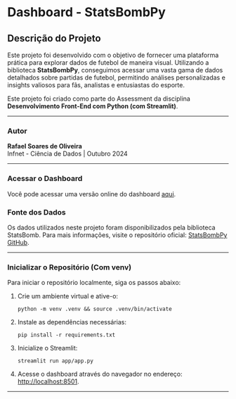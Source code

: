 # Dashboard - StatsBombPy

## Descrição do Projeto

Este projeto foi desenvolvido com o objetivo de fornecer uma plataforma prática para explorar dados de futebol de maneira visual. Utilizando a biblioteca **StatsBombPy**, conseguimos acessar uma vasta gama de dados detalhados sobre partidas de futebol, permitindo análises personalizadas e insights valiosos para fãs, analistas e entusiastas do esporte.

Este projeto foi criado como parte do Assessment da disciplina **Desenvolvimento Front-End com Python (com Streamlit)**.

---

### Autor

**Rafael Soares de Oliveira**  
Infnet - Ciência de Dados | Outubro 2024

---

### Acessar o Dashboard

Você pode acessar uma versão online do dashboard [aqui](https://soccer-dashboard-ro.streamlit.app/).

### Fonte dos Dados

Os dados utilizados neste projeto foram disponibilizados pela biblioteca StatsBomb. Para mais informações, visite o repositório oficial: [StatsBombPy GitHub](https://github.com/statsbomb/statsbombpy).

---

### Inicializar o Repositório (Com venv)

Para iniciar o repositório localmente, siga os passos abaixo:

1. Crie um ambiente virtual e ative-o:

    ```console
    python -m venv .venv && source .venv/bin/activate
    ```

2. Instale as dependências necessárias:

    ```console
    pip install -r requirements.txt
    ```

3. Inicialize o Streamlit:

    ```console
    streamlit run app/app.py
    ```

4. Acesse o dashboard através do navegador no endereço: [http://localhost:8501](http://localhost:8501).

---
